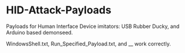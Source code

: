 # HID-Attack-Payloads
Payloads for Human Interface Device imitators: USB Rubber Ducky, and Arduino based demonseed.

WindowsShell.txt, Run_Specified_Payload.txt, and __ work correctly.
